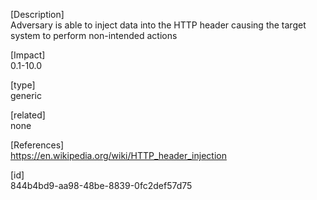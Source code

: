 [Description]\
Adversary is able to inject data into the HTTP header causing the target system to perform non-intended actions

[Impact]\
0.1-10.0

[type]\
generic

[related]\
none

[References]\
https://en.wikipedia.org/wiki/HTTP_header_injection

[id]\
844b4bd9-aa98-48be-8839-0fc2def57d75
